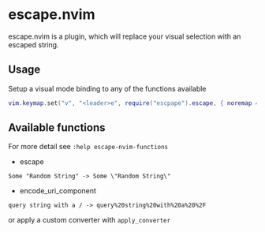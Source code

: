 # escape.nvim

escape.nvim is a plugin, which will replace your visual selection with an escaped string.

## Usage

Setup a visual mode binding to any of the functions available

```lua
vim.keymap.set("v", "<leader>e", require("escpape").escape, { noremap = true, silent = true })
```

## Available functions

For more detail see `:help escape-nvim-functions`

* escape

```
Some "Random String" -> Some \"Random String\"
```

* encode\_uri\_component

```
query string with a / -> query%20string%20with%20a%20%2F
```

or apply a custom converter with `apply_converter`
